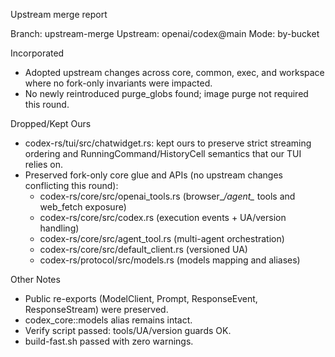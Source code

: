 Upstream merge report

Branch: upstream-merge
Upstream: openai/codex@main
Mode: by-bucket

Incorporated
- Adopted upstream changes across core, common, exec, and workspace where no fork-only invariants were impacted.
- No newly reintroduced purge_globs found; image purge not required this round.

Dropped/Kept Ours
- codex-rs/tui/src/chatwidget.rs: kept ours to preserve strict streaming ordering and RunningCommand/HistoryCell semantics that our TUI relies on.
- Preserved fork-only core glue and APIs (no upstream changes conflicting this round):
  - codex-rs/core/src/openai_tools.rs (browser_*/agent_* tools and web_fetch exposure)
  - codex-rs/core/src/codex.rs (execution events + UA/version handling)
  - codex-rs/core/src/agent_tool.rs (multi-agent orchestration)
  - codex-rs/core/src/default_client.rs (versioned UA)
  - codex-rs/protocol/src/models.rs (models mapping and aliases)

Other Notes
- Public re-exports (ModelClient, Prompt, ResponseEvent, ResponseStream) were preserved.
- codex_core::models alias remains intact.
- Verify script passed: tools/UA/version guards OK.
- build-fast.sh passed with zero warnings.

